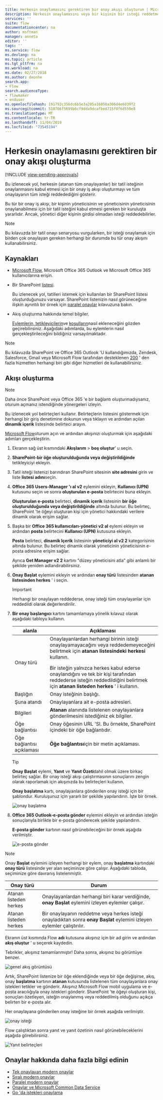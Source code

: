 ```yaml
---
title: Herkesin onaylamasını gerektiren bir onay akışı oluşturun | Microsoft Docs
description: Herkesin onaylamasını veya bir kişinin bir isteği reddetmesini gerektiren bir onay akışı oluşturun.
services: ''
suite: flow
documentationcenter: na
author: msftman
manager: anneta
editor: ''
tags: ''
ms.service: flow
ms.devlang: na
ms.topic: article
ms.tgt_pltfrm: na
ms.workload: na
ms.date: 02/27/2018
ms.author: deonhe
search.app:
- Flow
search.audienceType:
- flowmaker
- enduser
ms.openlocfilehash: 191792c356dc6b5e3a285a16050a306d4e6039f2
ms.sourcegitcommit: 510706f5699b6cf9dda9dcafbed715f9f6d559e8
ms.translationtype: MT
ms.contentlocale: tr-TR
ms.lasthandoff: 11/04/2019
ms.locfileid: "73545194"
---
```

# <a name="create-an-approval-flow-that-requires-everyone-to-approve"></a>Herkesin onaylamasını gerektiren bir onay akışı oluşturma
[!INCLUDE [view-pending-approvals](includes/cc-rebrand.md)]

Bu izlenecek yol, herkesin (atanan tüm onaylayanlar) bir tatil isteğinin onaylanmasını kabul etmesi için bir onay iş akışı oluşturmayı ve tüm onaylayanın tüm isteği reddedediğini gösterir.

Bu tür bir onay iş akışı, bir kişinin yöneticisinin ve yöneticisinin yöneticisinin onaylanabilmesi için bir tatil isteğini kabul etmesi gereken bir kuruluşta yararlıdır. Ancak, yönetici diğer kişinin girdisi olmadan isteği reddedebilirler.

> [!NOTE]
> Bu kılavuzda bir tatil onayı senaryosu vurgularken, bir isteği onaylamak için birden çok onaylayan gereken herhangi bir durumda bu tür onay akışını kullanabilirsiniz.
>
>

## <a name="prerequisites"></a>Kaynakları

* [Microsoft Flow](https://flow.microsoft.com), Microsoft Office 365 Outlook ve Microsoft Office 365 kullanıcılarına erişin.
* Bir SharePoint [listesi](https://support.office.com/article/SharePoint-lists-I-An-introduction-f11cd5fe-bc87-4f9e-9bfe-bbd87a22a194).

    Bu izlenecek yol, tatilleri istemek için kullanılan bir SharePoint listesi oluşturduğunuzu varsayar. SharePoint listenizin nasıl görüneceğine ilişkin ayrıntılı bir örnek için [paralel onaylar](parallel-modern-approvals.md) kılavuzuna bakın.
* Akış oluşturma hakkında temel bilgiler.

    [Eylemlerin, tetikleyicilerin](multi-step-logic-flow.md#add-another-action)ve [koşulların](add-condition.md)nasıl ekleneceğini gözden geçirebilirsiniz. Aşağıdaki adımlarda, bu eylemlerin nasıl gerçekleştirileceğini bildiğiniz varsayılmaktadır.

> [!NOTE]
> Bu kılavuzda SharePoint ve Office 365 Outlook 'U kullandığımızda, Zendesk, Salesforce, Gmail veya Microsoft Flow tarafından desteklenen [200](https://flow.microsoft.com/connectors/) ' den fazla hizmetten herhangi biri gibi diğer hizmetleri de kullanabilirsiniz.
>
>

## <a name="create-the-flow"></a>Akışı oluşturma

> [!NOTE]
> Daha önce SharePoint veya Office 365 'e bir bağlantı oluşturmadıysanız, oturum açmanız istendiğinde yönergeleri izleyin.
>
>

Bu izlenecek yol belirteçleri kullanır. Belirteçlerin listesini göstermek için herhangi bir giriş denetimine dokunun veya tıklayın ve ardından açılan **dinamik içerik** listesinde belirteci arayın.

[Microsoft Flow](https://flow.microsoft.com)oturum açın ve ardından akışınızı oluşturmak için aşağıdaki adımları gerçekleştirin.

1. Ekranın sağ üst kısmındaki **Akışlarım** > **boş oluştur**' u seçin.
1. **SharePoint-bir öğe oluşturulduğunda veya değiştirildiğinde** tetikleyiciyi ekleyin.
1. Tatil isteği listenizi barındıran SharePoint sitesinin **site adresini** girin ve liste **listesi adını**seçin.
1. **Office 365 Users-Manager 'ı al v2** eylemini ekleyin, **Kullanıcı (UPN)** kutusunu seçin ve sonra **oluşturulan e-posta** belirtecini buna ekleyin.

    **Oluşturulan e-posta** belirteci, **dinamik içerik** listesinin **bir öğe oluşturulduğunda veya değiştirildiğinde** altında bulunur. Bu belirteç, SharePoint 'te öğeyi oluşturan kişi için yönetici hakkındaki verilere dinamik olarak erişim sağlar.

1. Başka bir **Office 365 kullanıcıları-yönetici v2 al** eylemi ekleyin ve ardından **posta** belirtecini **Kullanıcı (UPN)** kutusuna ekleyin.

    **Posta** belirteci, **dinamik Içerik** listesinin **yöneticiyi al v2 2** kategorisinin altında bulunur. Bu belirteç dinamik olarak yöneticinin yöneticisinin e-posta adresine erişim sağlar.

    Ayrıca **Get Manager v2 2** kartını "düzey yöneticisini atla" gibi anlamlı bir şekilde yeniden adlandırabilirsiniz.
1. **Onay Başlat** eylemini ekleyin ve ardından **onay türü** listesinden **atanan listesinden herkes** ' i seçin.

   > [!IMPORTANT]
   > Herhangi bir onaylayan reddederse, onay isteği tüm onaylayanlar için reddedildi olarak değerlendirilir.
   >
   >
1. **Bir onay başlangıcı** kartını tamamlamaya yönelik kılavuz olarak aşağıdaki tabloyu kullanın.

   | alanla | Açıklaması |
   | --- | --- |
   |  Onay türü |Onaylayanlardan herhangi birinin isteği onaylayamayacağını veya reddedemeyeceğini belirtmek için **atanan listesindeki herkesi** kullanın. </p>Bir isteğin yalnızca herkes kabul ederse onaylandığını ve tek bir kişi tarafından reddederse isteğin reddedildiğini belirtmek için **atanan listeden herkes** ' i kullanın. |
   |  Başlığın |Onay isteğinin başlığı. |
   |  Şuna atandı |Onaylayanlara ait e-posta adresleri. |
   |  Bilgileri |**Atanan** alanında listelenen onaylayanlara gönderilmesini istediğiniz ek bilgiler. |
   |  Öğe bağlantısı |Onay öğesinin URL 'SI. Bu örnekte, SharePoint içindeki bir öğe bağlantıdır. |
   |  Öğe bağlantısı açıklaması |**Öğe bağlantısı**için bir metin açıklaması. |

   > [!TIP]
   > **Onay Başlat** eylemi, **Yanıt** ve **Yanıt Özeti**dahil olmak üzere birkaç belirteç sağlar. Bir onay isteği akışı çalıştırmasının sonuçlarını zengin olarak raporlamak için akışınızda bu belirteçleri kullanın.
   >
   >

    **Onay başlatma** kartı, onaylayanlara gönderilen onay isteği için bir şablondur. Kuruluşunuz için yararlı bir şekilde yapılandırın. İşte bir örnek.

    ![onay başlatma](media/all-assigned-must-approve/start-an-approval-card.png)

1. **Office 365 Outlook-e-posta gönder** eylemini ekleyin ve ardından isteğin sonuçlarıyla birlikte bir e-posta gönderecek şekilde yapılandırın.

    **E-posta gönder** kartının nasıl görünebileceğini bir örnek aşağıda verilmiştir.

    ![e-posta gönder](media/all-assigned-must-approve/send-an-email-card.png)

> [!NOTE]
> Onay **Başlat** eylemini izleyen herhangi bir eylem, onay **başlatma** kartındaki **onay türü** listesinde yer alan seçiminize göre çalışır. Aşağıdaki tabloda, seçiminize göre davranış listelenmiştir.
>
>

| Onay türü | Durum |
| --- | --- |
| Atanan listeden herkes |Onaylayanlardan herhangi biri karar verdiğinde, **onay Başlat** eylemini izleyen eylemler çalışır. |
| Atanan listeden herkes |Bir onaylayanın reddetme veya herkes isteği onayladıktan sonra **onay Başlat** eylemini izleyen eylemler çalıştırılır. |

Ekranın üst kısmında Flow **adı** kutusuna akışınız için bir ad girin ve ardından **akış oluştur** ' u seçerek kaydedin.

Tebrikler, akışınız tamamlanmıştır! Daha sonra, akışınız bu görüntüye benzer.

![genel akış görüntüsü](media/all-assigned-must-approve/overall-flow.png)

Artık, SharePoint listenize bir öğe eklendiğinde veya bir öğe değişirse, akış, onay **başlatma** kartının **atanan** kutusunda listelenen tüm onaylayanlara onay istekleri tetikler ve gönderir. Akışınız Microsoft Flow mobil uygulama ve e-posta aracılığıyla onay istekleri gönderir. SharePoint 'te öğeyi oluşturan kişi, sonuçları özetleyen, isteğin onaylanmış veya reddedilmiş olduğunu açıkça belirten bir e-posta alır.

Her onaylayana gönderilen onay isteğine bir örnek aşağıda verilmiştir.

![onay isteği](media/all-assigned-must-approve/approval-request.png)

Flow çalıştıktan sonra yanıt ve yanıt özetinin nasıl görünebileceklerini aşağıda görebilirsiniz.

![Yanıt belirteçleri](media/all-assigned-must-approve/response-output.png)

## <a name="learn-more-about-approvals"></a>Onaylar hakkında daha fazla bilgi edinin

* [Tek onaylayan modern onaylar](modern-approvals.md)
* [Sıralı modern onaylar](sequential-modern-approvals.md)
* [Paralel modern onaylar](parallel-modern-approvals.md)
* [Onaylar ve Microsoft Common Data Service](common-data-model-approve.md)
* [Go 'da istekleri onaylama](mobile-approvals.md)
